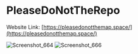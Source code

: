 # PleaseDoNotTheRepo

Website Link: [https://pleasedonotthemap.space/](https://pleasedonotthemap.space/)

![Screenshot_664](https://github.com/user-attachments/assets/4b4560bf-a9c0-4d83-b139-ede2f8dfef7c)
![Screenshot_666](https://github.com/user-attachments/assets/a012ded9-33c9-4dd3-9a88-882a3d890e4c)
